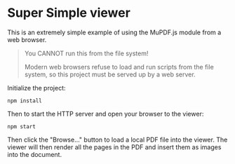 # Super Simple viewer

This is an extremely simple example of using the MuPDF.js module from a web browser.

> You CANNOT run this from the file system!
>
> Modern web browsers refuse to load and run scripts from the file system, so
> this project must be served up by a web server.

Initialize the project:

	npm install

Then to start the HTTP server and open your browser to the viewer:

	npm start

Then click the "Browse..." button to load a local PDF file into the viewer.
The viewer will then render all the pages in the PDF and insert them as
images into the document.
